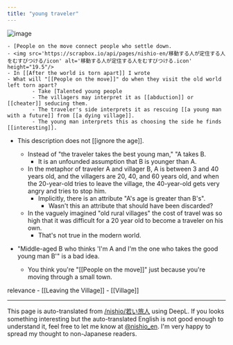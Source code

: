 ```yaml
---
title: "young traveler"
---
```


![image](https://gyazo.com/785529733ac625fef303e7f15842e6af/thumb/1000)


    - [People on the move connect people who settle down.
    - <img src='https://scrapbox.io/api/pages/nishio-en/移動する人が定住する人をむすびつける/icon' alt='移動する人が定住する人をむすびつける.icon' height="19.5"/>
    - In [[After the world is torn apart]] I wrote
    - What will "[[People on the move]]" do when they visit the old world left torn apart?
            - Take [Talented young people
            - The villagers may interpret it as [[abduction]] or [[cheater]] seducing them.
            - The traveler's side interprets it as rescuing [[a young man with a future]] from [[a dying village]].
            - The young man interprets this as choosing the side he finds [[interesting]].
- This description does not [[ignore the age]].
    - Instead of "the traveler takes the best young man," "A takes B.
        - It is an unfounded assumption that B is younger than A.
    - In the metaphor of traveler A and villager B, A is between 3 and 40 years old, and the villagers are 20, 40, and 60 years old, and when the 20-year-old tries to leave the village, the 40-year-old gets very angry and tries to stop him.
        - Implicitly, there is an attribute "A's age is greater than B's".
            - Wasn't this an attribute that should have been discarded?
    - In the vaguely imagined "old rural villages" the cost of travel was so high that it was difficult for a 20 year old to become a traveler on his own.
        - That's not true in the modern world.

- "Middle-aged B who thinks 'I'm A and I'm the one who takes the good young man B'" is a bad idea.
    - You think you're "[[People on the move]]" just because you're moving through a small town.

relevance
    - [[Leaving the Village]]
    - [[Village]]

---
This page is auto-translated from [/nishio/若い旅人](https://scrapbox.io/nishio/若い旅人) using DeepL. If you looks something interesting but the auto-translated English is not good enough to understand it, feel free to let me know at [@nishio_en](https://twitter.com/nishio_en). I'm very happy to spread my thought to non-Japanese readers.